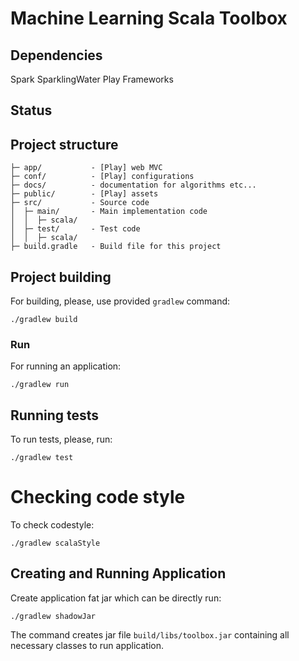# Machine Learning Scala Toolbox

## Dependencies
Spark
SparklingWater
Play Frameworks

## Status


## Project structure
 
```
├─ app/           - [Play] web MVC
├─ conf/          - [Play] configurations
├─ docs/          - documentation for algorithms etc...
├─ public/        - [Play] assets
├─ src/           - Source code
│  ├─ main/       - Main implementation code 
│  │  ├─ scala/
│  ├─ test/       - Test code
│  │  ├─ scala/
├─ build.gradle   - Build file for this project
```



## Project building
For building, please, use provided `gradlew` command:

```
./gradlew build
```

### Run
For running an application:

```
./gradlew run
```

## Running tests

To run tests, please, run:

```
./gradlew test
```



# Checking code style

To check codestyle:

```
./gradlew scalaStyle
```

## Creating and Running  Application

Create application fat jar  which can be directly run:

```
./gradlew shadowJar
```

The command creates jar file `build/libs/toolbox.jar` containing all necessary classes to run application.
